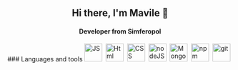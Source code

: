 
<div id="header" align="center">
  <h2> Hi there, I'm Mavile 👋</h2>
  <h4>Developer from Simferopol</h4>
</div>
### Languages and tools
<img src="https://cdn.jsdelivr.net/gh/devicons/devicon/icons/javascript/javascript-original.svg"
title ="JS" width = "40">&nbsp;
<img src="https://cdn.jsdelivr.net/gh/devicons/devicon/icons/html5/html5-original.svg" 
title ="Html" width = "40">&nbsp;
<img src="https://cdn.jsdelivr.net/gh/devicons/devicon/icons/css3/css3-original.svg" 
title ="CSS"  width = "40">&nbsp;
<img src="https://cdn.jsdelivr.net/gh/devicons/devicon/icons/nodejs/nodejs-original.svg"
title ="nodeJS"  width = "40">&nbsp; 
<img src="https://cdn.jsdelivr.net/gh/devicons/devicon/icons/mongodb/mongodb-plain-wordmark.svg"
title ="MongoDB"  width = "40">&nbsp; 
<img src="https://cdn.jsdelivr.net/gh/devicons/devicon/icons/npm/npm-original-wordmart.svg"
title ="npm"  width = "40">&nbsp; 
<img src="https://cdn.jsdelivr.net/gh/devicons/devicon/icons/git/git-plain.svg"
title ="git"  width = "40">&nbsp; 
 
